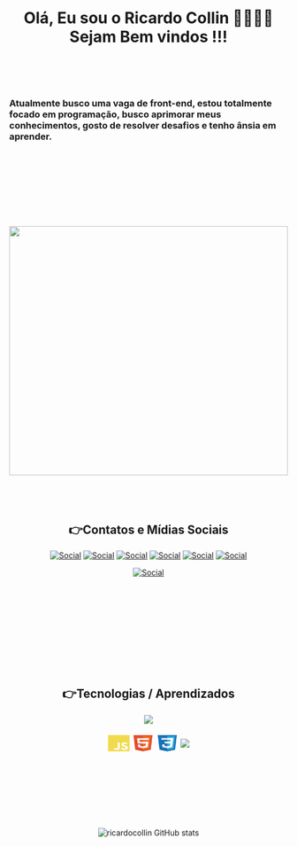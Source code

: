 
<div>
<h1 align="center" dir="auto"> Olá, Eu sou o Ricardo Collin 👋👋🙂🙂 Sejam Bem vindos !!!</h1>

<br>
<br>
<br>




 ### Atualmente busco uma vaga de front-end, estou totalmente focado em programação, busco aprimorar meus conhecimentos, gosto de resolver desafios e tenho ânsia em aprender.


</div>
<br>
<br>
<br>
<br>
<br>
<br>
<br>
<br>



  <img  height="450" width="100%" src="https://cdn.jsdelivr.net/gh/devicons/devicon/icons/github/github-original-wordmark.svg" />


<br>
<br>

<br>

<br>

<div align="center" dir="auto">  <h2> <g-emoji class="g-emoji" alias="point_right" fallback-src="https://github.githubassets.com/images/icons/emoji/unicode/1f449.png">👉</g-emoji>Contatos e Mídias Sociais</h2>


[![Social](https://img.shields.io/badge/Instagram-E4405F?style=for-the-badge&logo=instagram&logoColor=white)](https://www.instagram.com/ricardocollinjunior/)
[![Social](https://img.shields.io/badge/LinkedIn-0077B5?style=for-the-badge&logo=linkedin&logoColor=white
)](https://www.linkedin.com/in/ricardo-collin-junior-a7a199220)
[![Social](https://img.shields.io/badge/Facebook-1877F2?style=for-the-badge&logo=facebook&logoColor=white
)](https://www.facebook.com/ricardo.collinjunior.9)
[![Social](https://img.shields.io/badge/Twitter-1DA1F2?style=for-the-badge&logo=twitter&logoColor=white
)](https://twitter.com/RicardoCollinJ1)
[![Social](https://img.shields.io/badge/Discord-7289DA?style=for-the-badge&logo=discord&logoColor=white)](http://discordapp.com/channels/691854417149820960)
[![Social](https://img.shields.io/badge/Telegram-2CA5E0?style=for-the-badge&logo=telegram&logoColor=white
)](https://web.telegram.org/z/)
 
 [![Social](https://img.shields.io/badge/WhatsApp-25D366?style=for-the-badge&logo=whatsapp&logoColor=white
)](http://wa.me/5511973790876)


<br>
<br>
<br>
<br>
<br>
<br>
<br>
<br>
<br>





<h2> <g-emoji class="g-emoji" alias="point_right" fallback-src="https://github.githubassets.com/images/icons/emoji/unicode/1f449.png">👉</g-emoji>Tecnologias / Aprendizados</h2>

<div align="center" dir="auto">
 <a target="_blank" rel="noopener noreferrer" href="https://camo.githubusercontent.com/3e9c983d78f99fa0341408deab0431a9808c9a3b84c3eca791809678c3bb3bb6/68747470733a2f2f6769746875622d726561646d652d73746174732e76657263656c2e6170702f6170692f746f702d6c616e67732f3f757365726e616d653d427269616e574275726b65266c61796f75743d636f6d70616374266c616e67735f636f756e743d35267468656d653d6769746875625f6461726b26686964655f626f726465723d74727565"><img height="200em" src="https://camo.githubusercontent.com/3e9c983d78f99fa0341408deab0431a9808c9a3b84c3eca791809678c3bb3bb6/68747470733a2f2f6769746875622d726561646d652d73746174732e76657263656c2e6170702f6170692f746f702d6c616e67732f3f757365726e616d653d427269616e574275726b65266c61796f75743d636f6d70616374266c616e67735f636f756e743d35267468656d653d6769746875625f6461726b26686964655f626f726465723d74727565" data-canonical-src="https://github-readme-stats.vercel.app/api/top-langs/?username=BrianWBurke&amp;layout=compact&amp;langs_count=5&amp;theme=github_dark&amp;hide_border=true" style="max-width: 100%;"></a>
 </div>


<div style="display: inline_block"><br>
  <img align="center" alt="Rc-Js" height="30" width="40" src="https://raw.githubusercontent.com/devicons/devicon/master/icons/javascript/javascript-plain.svg">
  <img align="center" alt="Rc-HTML" height="30" width="40" src="https://raw.githubusercontent.com/devicons/devicon/master/icons/html5/html5-original.svg">
  <img align="center" alt="Rc-CSS" height="30" width="40" src="https://raw.githubusercontent.com/devicons/devicon/master/icons/css3/css3-original.svg">
  <img align="center" width="35px" src="https://cdn.jsdelivr.net/gh/devicons/devicon/icons/bootstrap/bootstrap-original-wordmark.svg" />
  
  </div>
  <h1></h1>
  

<br>
<br>
<br>
<br>
<br>





![ricardocollin GitHub stats](https://github-readme-stats.vercel.app/api?username=ricardocollin&show_icons=true&theme=onedark)




</div>







